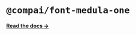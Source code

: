 # `@compai/font-medula-one`

[**Read the docs &rarr;**](https://components.ai/docs/typefaces/medula-one)
